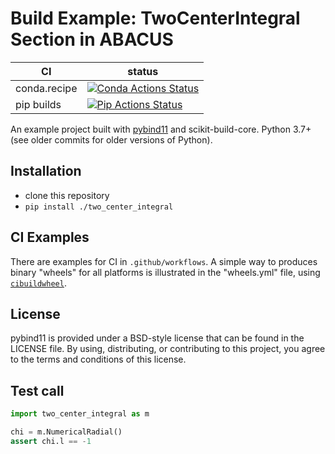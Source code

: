 Build Example: TwoCenterIntegral Section in ABACUS
==============


|      CI              | status |
|----------------------|--------|
| conda.recipe         | [![Conda Actions Status][actions-conda-badge]][actions-conda-link] |
| pip builds           | [![Pip Actions Status][actions-pip-badge]][actions-pip-link] |



An example project built with [pybind11](https://github.com/pybind/pybind11)
and scikit-build-core. Python 3.7+ (see older commits for older versions of
Python).

[actions-badge]:           https://github.com/jieli-matrix/two_center_integral/workflows/Tests/badge.svg
[actions-conda-link]:      https://github.com/jieli-matrix/two_center_integral/actions?query=workflow%3AConda
[actions-conda-badge]:     https://github.com/jieli-matrix/two_center_integral/workflows/Conda/badge.svg
[actions-pip-link]:        https://github.com/jieli-matrix/two_center_integral/actions?query=workflow%3APip
[actions-pip-badge]:       https://github.com/jieli-matrix/two_center_integral/workflows/Pip/badge.svg
[actions-wheels-link]:     https://github.com/jieli-matrix/two_center_integral/actions?query=workflow%3AWheels
[actions-wheels-badge]:    https://github.com/jieli-matrix/two_center_integral/workflows/Wheels/badge.svg


Installation
------------

- clone this repository
- `pip install ./two_center_integral`


CI Examples
-----------

There are examples for CI in `.github/workflows`. A simple way to produces
binary "wheels" for all platforms is illustrated in the "wheels.yml" file,
using [`cibuildwheel`][].

License
-------

pybind11 is provided under a BSD-style license that can be found in the LICENSE
file. By using, distributing, or contributing to this project, you agree to the
terms and conditions of this license.

Test call
---------

```python
import two_center_integral as m

chi = m.NumericalRadial()
assert chi.l == -1
```

[`cibuildwheel`]:          https://cibuildwheel.readthedocs.io
